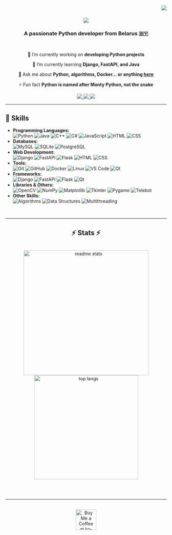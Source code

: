 <img align="right" src="https://visitor-badge.laobi.icu/badge?page_id=bocxo2.bocxo2" />

<h1 align="center">
    <img src="https://readme-typing-svg.herokuapp.com/?font=Righteous&size=35&center=true&vCenter=true&width=500&height=70&duration=4000&lines=Hi+There!+👋;+I'm+Stas+Opishko!;" />
</h1>

<h3 align="center">A passionate Python developer from Belarus 🇧🇾</h3>

<br/>

<div align="center">
 
 🔭 I’m currently working on **developing Python projects**
 
 🌱 I’m currently learning **Django, FastAPI, and Java**

💬 Ask me about **Python, algorithms, Docker... or anything [here](https://github.com/bocxo2/bocxo2/issues)**

⚡ Fun fact **Python is named after Monty Python, not the snake**

 </div>
 
<div align="center"> 
  <a href="mailto:oprishko.stas@bk.ru">
    <img src="https://img.shields.io/badge/Gmail-333333?style=for-the-badge&logo=gmail&logoColor=red" />
  </a>
  <a href="https://www.linkedin.com/in/%D1%81%D1%82%D0%B0%D0%BD%D0%B8%D1%81%D0%BB%D0%B0%D0%B2-%D0%BE%D0%BF%D1%80%D0%B8%D1%88%D0%BA%D0%BE-776541333/" target="_blank">
    <img src="https://img.shields.io/badge/LinkedIn-0077B5?style=for-the-badge&logo=linkedin&logoColor=white" target="_blank" />
  </a>
  <a href="https://www.canva.com/design/DAGbp6glrLQ/nKNPhqcOw9nYihfFUZTN7Q/edit?utm_content=DAGbp6glrLQ&utm_campaign=designshare&utm_medium=link2&utm_source=sharebutton">
     <img src="https://img.shields.io/badge/Portfolio-FF5722?style=for-the-badge&logo=todoist&logoColor=white" target="_blank" />
  </a>
</div>

 <hr/>
 
<h2>💪 Skills</h2>

<ul>
  <li><strong>Programming Languages:</strong><br>
    <img src="https://img.shields.io/badge/-Python-3776AB?logo=python&logoColor=white" alt="Python">
    <img src="https://img.shields.io/badge/-Java-007396?logo=java&logoColor=white" alt="Java">
    <img src="https://img.shields.io/badge/-C%2B%2B-00599C?logo=cplusplus&logoColor=white" alt="C++">
    <img src="https://img.shields.io/badge/-C%23-239120?logo=c-sharp&logoColor=white" alt="C#">
    <img src="https://img.shields.io/badge/-JavaScript-F7DF1E?logo=javascript&logoColor=black" alt="JavaScript">
    <img src="https://img.shields.io/badge/-HTML-E34F26?logo=html5&logoColor=white" alt="HTML">
    <img src="https://img.shields.io/badge/-CSS-1572B6?logo=css3&logoColor=white" alt="CSS">
  </li>
  <li><strong>Databases:</strong><br>
    <img src="https://img.shields.io/badge/-MySQL-4479A1?logo=mysql&logoColor=white" alt="MySQL">
    <img src="https://img.shields.io/badge/-SQLite-003B57?logo=sqlite&logoColor=white" alt="SQLite">
    <img src="https://img.shields.io/badge/-PostgreSQL-336791?logo=postgresql&logoColor=white" alt="PostgreSQL">
  </li>
  <li><strong>Web Development:</strong><br>
    <img src="https://img.shields.io/badge/-Django-092E20?logo=django&logoColor=white" alt="Django">
    <img src="https://img.shields.io/badge/-FastAPI-009688?logo=fastapi&logoColor=white" alt="FastAPI">
    <img src="https://img.shields.io/badge/-Flask-000000?logo=flask&logoColor=white" alt="Flask">
    <img src="https://img.shields.io/badge/-HTML-E34F26?logo=html5&logoColor=white" alt="HTML">
    <img src="https://img.shields.io/badge/-CSS-1572B6?logo=css3&logoColor=white" alt="CSS">
  </li>
  <li><strong>Tools:</strong><br>
    <img src="https://img.shields.io/badge/-Git-F05032?logo=git&logoColor=white" alt="Git">
    <img src="https://img.shields.io/badge/-GitHub-181717?logo=github&logoColor=white" alt="GitHub">
    <img src="https://img.shields.io/badge/-Docker-2496ED?logo=docker&logoColor=white" alt="Docker">
    <img src="https://img.shields.io/badge/-Linux-FCC624?logo=linux&logoColor=black" alt="Linux">
    <img src="https://img.shields.io/badge/-VS%20Code-0078D4?logo=visualstudiocode&logoColor=white" alt="VS Code">
    <img src="https://img.shields.io/badge/-Qt-41CD52?logo=qt&logoColor=white" alt="Qt">
  </li>
  <li><strong>Frameworks:</strong><br>
    <img src="https://img.shields.io/badge/-Django-092E20?logo=django&logoColor=white" alt="Django">
    <img src="https://img.shields.io/badge/-FastAPI-009688?logo=fastapi&logoColor=white" alt="FastAPI">
    <img src="https://img.shields.io/badge/-Flask-000000?logo=flask&logoColor=white" alt="Flask">
    <img src="https://img.shields.io/badge/-Qt-41CD52?logo=qt&logoColor=white" alt="Qt">
  </li>
  <li><strong>Libraries & Others:</strong><br>
    <img src="https://img.shields.io/badge/-OpenCV-5C3EE8?logo=opencv&logoColor=white" alt="OpenCV">
    <img src="https://img.shields.io/badge/-NumPy-013243?logo=numpy&logoColor=white" alt="NumPy">
    <img src="https://img.shields.io/badge/-Matplotlib-11557C?logo=python&logoColor=white" alt="Matplotlib">
    <img src="https://img.shields.io/badge/-Tkinter-007ACC?logo=python&logoColor=white" alt="Tkinter">
    <img src="https://img.shields.io/badge/-Pygame-3776AB?logo=python&logoColor=white" alt="Pygame">
    <img src="https://img.shields.io/badge/-Telebot-2CA5E0?logo=telegram&logoColor=white" alt="Telebot">
  </li>
  <li><strong>Other Skills:</strong><br>
    <img src="https://img.shields.io/badge/-Algorithms-000000?logo=bookstack&logoColor=white" alt="Algorithms">
    <img src="https://img.shields.io/badge/-Data%20Structures-000000?logo=bookstack&logoColor=white" alt="Data Structures">
    <img src="https://img.shields.io/badge/-Multithreading-FFD700?logo=threads&logoColor=black" alt="Multithreading">
  </li>
</ul>

</div>

<br/>
<hr/>

<h2 align="center">⚡ Stats ⚡</h2>
<br>
<div align=center>
  <img width=390 src="https://github-readme-stats.vercel.app/api?username=bocxo2&count_private=true&show_icons=true&theme=react&rank_icon=github&border_radius=10" alt="readme stats" />
  <br/>
  <img width=325 align="center" src="https://github-readme-stats.vercel.app/api/top-langs/?username=bocxo2&hide=HTML&langs_count=8&layout=compact&theme=react&border_radius=10&size_weight=0.5&count_weight=0.5&exclude_repo=github-readme-stats" alt="top langs" />
</div>

<br/><br/>

<hr/>

<br/>

<div align="center">
<a href='https://ko-fi.com/bocxo2#payment-widget' target='_blank'><img height='64' style='border:0px;height:64px;' src='https://storage.ko-fi.com/cdn/kofi1.png?v=3' border='0' alt='Buy Me a Coffee at ko-fi.com' /></a>
</div>

